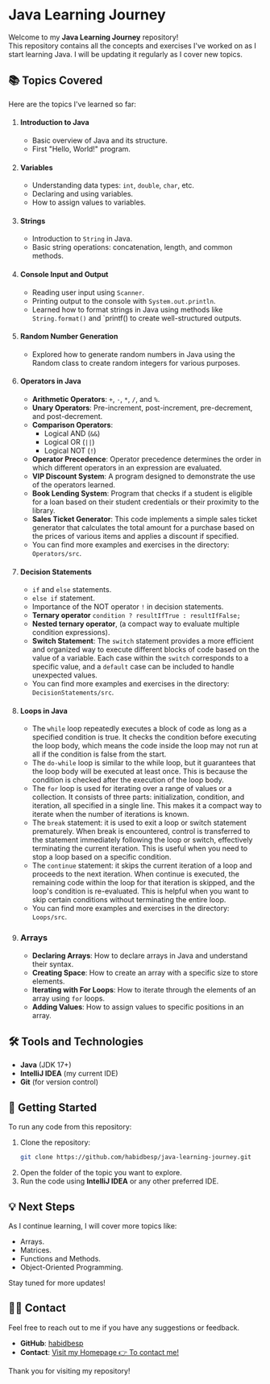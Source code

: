 # Java Learning Journey

Welcome to my **Java Learning Journey** repository!  
This repository contains all the concepts and exercises I've worked on as I start learning Java. I will be updating it regularly as I cover new topics.

## 📚 Topics Covered

Here are the topics I've learned so far:

1. #### Introduction to Java
   - Basic overview of Java and its structure.
   - First "Hello, World!" program.

2. #### Variables
   - Understanding data types: `int`, `double`, `char`, etc.
   - Declaring and using variables.
   - How to assign values to variables.

3. #### Strings
   - Introduction to `String` in Java.
   - Basic string operations: concatenation, length, and common methods.

4. #### Console Input and Output
   - Reading user input using `Scanner`.
   - Printing output to the console with `System.out.println`.
   - Learned how to format strings in Java using methods like `String.format()` and `printf() to create well-structured outputs.

5. #### Random Number Generation
   - Explored how to generate random numbers in Java using the Random class to create random integers for various purposes.

6. #### Operators in Java
   - **Arithmetic Operators**: `+`, `-`, `*`, `/`, and `%`.
   - **Unary Operators**: Pre-increment, post-increment, pre-decrement, and post-decrement.
   - **Comparison Operators**:
      - Logical AND (`&&`)
      - Logical OR (`||`)
      - Logical NOT (`!`)
   - **Operator Precedence**: Operator precedence determines the order in which different operators in an expression are evaluated.
   - **VIP Discount System**: A program designed to demonstrate the use of the operators learned.
   - **Book Lending System**: Program that checks if a student is eligible for a loan based on their student credentials or their proximity to the library.
   - **Sales Ticket Generator**: This code implements a simple sales ticket generator that calculates the total amount for a purchase based on the prices of various items and applies a discount if specified.
   - You can find more examples and exercises in the directory: `Operators/src`.

7. #### Decision Statements
   - `if` and `else` statements.
   - `else if` statement. 
   - Importance of the NOT operator `!` in decision statements.
   - **Ternary operator** `condition ? resultIfTrue : resultIfFalse;`
   - **Nested ternary operator**, (a compact way to evaluate multiple condition expressions).
   - **Switch Statement**: The `switch` statement provides a more efficient and organized way to execute different blocks of code based on the value of a variable. Each case within the `switch` corresponds to a specific value, and a `default` case can be included to handle unexpected values.
   - You can find more examples and exercises in the directory: `DecisionStatements/src`.

8. #### Loops in Java
   - The `while` loop repeatedly executes a block of code as long as a specified condition is true. It checks the condition before executing the loop body, which means the code inside the loop may not run at all if the condition is false from the start.
   - The `do-while` loop is similar to the while loop, but it guarantees that the loop body will be executed at least once. This is because the condition is checked after the execution of the loop body.
   - The `for` loop is used for iterating over a range of values or a collection. It consists of three parts: initialization, condition, and iteration, all specified in a single line. This makes it a compact way to iterate when the number of iterations is known.
   - The `break` statement: it is used to exit a loop or switch statement prematurely. When break is encountered, control is transferred to the statement immediately following the loop or switch, effectively terminating the current iteration. This is useful when you need to stop a loop based on a specific condition.
   - The `continue` statement: it skips the current iteration of a loop and proceeds to the next iteration. When continue is executed, the remaining code within the loop for that iteration is skipped, and the loop's condition is re-evaluated. This is helpful when you want to skip certain conditions without terminating the entire loop.
   - You can find more examples and exercises in the directory: `Loops/src`.

9. ### Arrays
   - **Declaring Arrays**: How to declare arrays in Java and understand their syntax.
   - **Creating Space**: How to create an array with a specific size to store elements.
   - **Iterating with For Loops**: How to iterate through the elements of an array using `for` loops.
   - **Adding Values**: How to assign values to specific positions in an array.

## 🛠 Tools and Technologies
- **Java** (JDK 17+)
- **IntelliJ IDEA** (my current IDE)
- **Git** (for version control)

## 🚀 Getting Started

To run any code from this repository:

1. Clone the repository:
    ```bash
    git clone https://github.com/habidbesp/java-learning-journey.git
    ```
2. Open the folder of the topic you want to explore.
3. Run the code using **IntelliJ IDEA** or any other preferred IDE.

## 💡 Next Steps

As I continue learning, I will cover more topics like:
- Arrays.
- Matrices.
- Functions and Methods.
- Object-Oriented Programming.

Stay tuned for more updates!

## 🙋‍♂️ Contact

Feel free to reach out to me if you have any suggestions or feedback.

- **GitHub**: [habidbesp](https://github.com/habidbesp)
- **Contact**: [Visit my Homepage 👉 To contact me!](https://habid-badillo.vercel.app/contact)

Thank you for visiting my repository!
